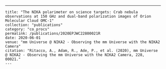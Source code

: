 ---
    title: "The NIKA polarimeter on science targets: Crab nebula observations at 150 GHz and dual-band polarization images of Orion Molecular Cloud OMC-1"
    collection: "publications"
    category: "co_procs"
    permalink: /publications/2020EPJWC22800021R
    date: 2020-06-01
    venue: "mm Universe @ NIKA2 - Observing the mm Universe with the NIKA2 Camera"
    citation: "Ritacco, A., Adam, R., Ade, P., et al. (2020), mm Universe @ NIKA2 - Observing the mm Universe with the NIKA2 Camera, 228, 00021."
    ---